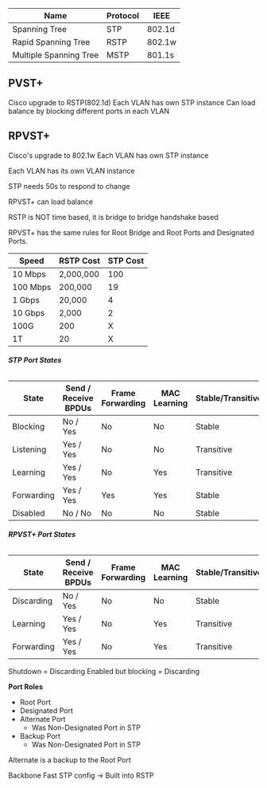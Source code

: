 

| Name                   | Protocol | IEEE   |
| ---------------------- | -------- | ------ |
| Spanning Tree          | STP      | 802.1d |
| Rapid Spanning Tree    | RSTP     | 802.1w |
| Multiple Spanning Tree | MSTP     | 801.1s |

## **PVST+**

Cisco upgrade  to RSTP(802.1d)
Each VLAN has own STP instance
Can load balance by blocking different ports in each VLAN

## **RPVST+**

Cisco's upgrade to 802.1w
Each VLAN has own STP instance

Each VLAN has its own VLAN instance

STP needs 50s to respond to change

RPVST+ can load balance

RSTP is NOT time based, it is bridge to bridge handshake based

RPVST+ has the same rules for Root Bridge and Root Ports and Designated Ports. 

| Speed    | RSTP Cost | STP Cost |
| -------- | --------- | -------- |
| 10 Mbps  | 2,000,000 | 100      |
| 100 Mbps | 200,000   | 19       |
| 1 Gbps   | 20,000    | 4        |
| 10 Gbps  | 2,000     | 2        |
| 100G     | 200       | X        |
| 1T       | 20        | X        |


###### **STP Port States**

| State      | Send / Receive BPDUs | Frame Forwarding | MAC Learning | Stable/Transitive |
| ---------- | -------------------- | ---------------- | ------------ | ----------------- |
| Blocking   | No / Yes             | No               | No           | Stable            |
| Listening  | Yes / Yes            | No               | No           | Transitive        |
| Learning   | Yes / Yes            | No               | Yes          | Transitive        |
| Forwarding | Yes / Yes            | Yes              | Yes          | Stable            |
| Disabled   | No / No              | No               | No           | Stable            |
###### **RPVST+ Port States**

| State      | Send / Receive BPDUs | Frame Forwarding | MAC Learning | Stable/Transitive |
| ---------- | -------------------- | ---------------- | ------------ | ----------------- |
| Discarding | No / Yes             | No               | No           | Stable            |
| Learning   | Yes / Yes            | No               | Yes          | Transitive        |
| Forwarding | Yes / Yes            | No               | Yes          | Transitive        |
Shutdown = Discarding
Enabled but blocking = Discarding

**Port Roles**
- Root Port
- Designated Port
- Alternate Port
	- Was Non-Designated Port in STP
- Backup Port
	- Was Non-Designated Port in STP

Alternate is a backup to the Root Port

Backbone Fast STP config -> Built into RSTP

